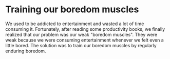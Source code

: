 # Training our boredom muscles

We used to be addicted to entertainment and wasted a lot of time consuming it. Fortunately, after reading some productivity books, we finally realized that our problem was our weak "boredom muscles". They were weak because we were consuming entertainment whenever we felt even a little bored. The solution was to train our boredom muscles by regularly enduring boredom.  
